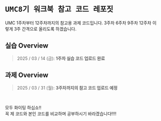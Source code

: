 # ``UMC8기 워크북 참고 코드 레포짓``

UMC 1주차부터 12주차까지의 참고용 과제 코드입니다. 
3주차 6주차 9주차 12주차 이렇게 3주 간격으로 올리도록 하겠습니다.

## 실습 Overview
> 2025 / 03 / 14 (금): __1주차 실습 코드 업로드 완료__

## 과제 Overview
> 2025 / 03 / 31 (월): __3주차까지의 참고 코드 업로드 예정__

<br>

모두 화이팅 하십쇼!! <br>
꼭 제 코드와 본인 코드를 비교하며 공부하시기 바라겠습니다!!!!